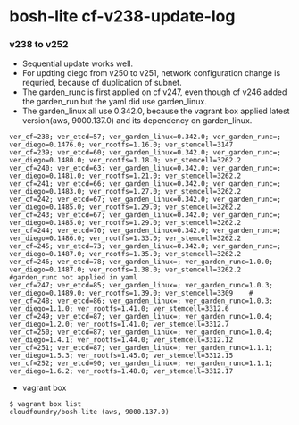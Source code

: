 # bosh-lite cf-v238-update-log

### v238 to v252 
- Sequential update works well.
- For updting diego from v250 to v251, network configuration change is requried, because of duplication of subnet.
- The garden_runc is first applied on cf v247, even though cf v246 added the garden_run but the yaml did use garden_linux.
- The garden_linux all use 0.342.0, because the vagrant box applied latest version(aws, 9000.137.0) and its dependency on garden_linux.
```
ver_cf=238; ver_etcd=57; ver_garden_linux=0.342.0; ver_garden_runc=; ver_diego=0.1476.0; ver_rootfs=1.16.0; ver_stemcell=3147
ver_cf=239; ver_etcd=60; ver_garden_linux=0.342.0; ver_garden_runc=; ver_diego=0.1480.0; ver_rootfs=1.18.0; ver_stemcell=3262.2
ver_cf=240; ver_etcd=63; ver_garden_linux=0.342.0; ver_garden_runc=; ver_diego=0.1481.0; ver_rootfs=1.21.0; ver_stemcell=3262.2
ver_cf=241; ver_etcd=66; ver_garden_linux=0.342.0; ver_garden_runc=; ver_diego=0.1483.0; ver_rootfs=1.27.0; ver_stemcell=3262.2
ver_cf=242; ver_etcd=67; ver_garden_linux=0.342.0; ver_garden_runc=; ver_diego=0.1485.0; ver_rootfs=1.29.0; ver_stemcell=3262.2
ver_cf=243; ver_etcd=67; ver_garden_linux=0.342.0; ver_garden_runc=; ver_diego=0.1485.0; ver_rootfs=1.29.0; ver_stemcell=3262.2
ver_cf=244; ver_etcd=70; ver_garden_linux=0.342.0; ver_garden_runc=; ver_diego=0.1486.0; ver_rootfs=1.33.0; ver_stemcell=3262.2
ver_cf=245; ver_etcd=73; ver_garden_linux=0.342.0; ver_garden_runc=; ver_diego=0.1487.0; ver_rootfs=1.35.0; ver_stemcell=3262.2
ver_cf=246; ver_etcd=78; ver_garden_linux=; ver_garden_runc=1.0.0; ver_diego=0.1487.0; ver_rootfs=1.38.0; ver_stemcell=3262.2  #garden_runc not applied in yaml
ver_cf=247; ver_etcd=85; ver_garden_linux=; ver_garden_runc=1.0.3; ver_diego=0.1489.0; ver_rootfs=1.39.0; ver_stemcell=3309    #
ver_cf=248; ver_etcd=86; ver_garden_linux=; ver_garden_runc=1.0.3; ver_diego=1.1.0; ver_rootfs=1.41.0; ver_stemcell=3312.6
ver_cf=249; ver_etcd=87; ver_garden_linux=; ver_garden_runc=1.0.4; ver_diego=1.2.0; ver_rootfs=1.41.0; ver_stemcell=3312.7
ver_cf=250; ver_etcd=87; ver_garden_linux=; ver_garden_runc=1.0.4; ver_diego=1.4.1; ver_rootfs=1.44.0; ver_stemcell=3312.12
ver_cf=251; ver_etcd=87; ver_garden_linux=; ver_garden_runc=1.1.1; ver_diego=1.5.3; ver_rootfs=1.45.0; ver_stemcell=3312.15
ver_cf=252; ver_etcd=90; ver_garden_linux=; ver_garden_runc=1.1.1; ver_diego=1.6.2; ver_rootfs=1.48.0; ver_stemcell=3312.17
```

- vagrant box 
```
$ vagrant box list
cloudfoundry/bosh-lite (aws, 9000.137.0)
```
